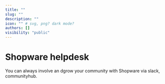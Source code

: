 ```yaml
---
title: ""
slug: ""
description: ""
icon: "" # svg, png? dark mode?
authors: []
visibility: "public"
---
```


# Shopware helpdesk

You can always involve an dgrow your community with Shopware via slack, communityhub.